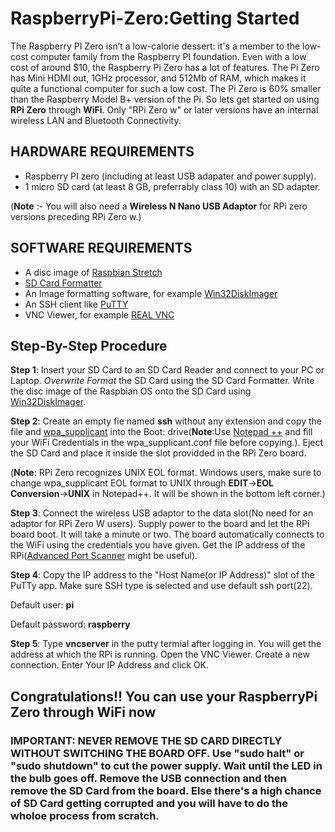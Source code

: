 # RaspberryPi-Zero:Getting Started
  The Raspberry PI Zero isn’t a low-calorie dessert: it's a member to the low-cost computer family from the Raspberry PI foundation. Even with a low cost of around $10, the Raspberry Pi Zero has a lot of features. The Pi Zero has Mini HDMI out, 1GHz processor, and 512Mb of RAM, which makes it quite a functional computer for such a low cost. The Pi Zero is 60% smaller than the Raspberry Model B+ version of the Pi. So lets get started on using **RPi Zero** through **WiFi**. Only "RPi Zero w" or later versions have an internal wireless LAN and Bluetooth Connectivity.
  
## HARDWARE REQUIREMENTS

* Raspberry PI zero (including at least USB adapater and power supply).
* 1 micro SD card (at least 8 GB, preferrably class 10) with an SD adapter.

(**Note** :- You will also need a **Wireless N Nano USB Adaptor** for RPi zero versions preceding RPi Zero w.)


## SOFTWARE REQUIREMENTS
* A disc image of [Raspbian Stretch](https://www.raspberrypi.org/downloads/raspbian/)
* [SD Card Formatter](https://www.sdcard.org/downloads/formatter/)
* An Image formatting software, for example [Win32DiskImager](https://sourceforge.net/projects/win32diskimager/)
* An SSH client like [PuTTY](https://www.putty.org/)
* VNC Viewer, for example [REAL VNC](https://www.realvnc.com/en/connect/download/viewer/)

## Step-By-Step Procedure

**Step 1**: Insert your SD Card to an SD Card Reader and connect to your PC or Laptop. *Overwrite Format* the SD Card using the SD Card Formatter. Write the disc image of the Raspbian OS onto the SD Card using [Win32DiskImager](https://sourceforge.net/projects/win32diskimager/).

**Step 2**: Create an empty fie named **ssh** without any extension and copy the file and [wpa_supplicant](wpa_supplicant.conf) into the Boot: drive(**Note**:Use [Notepad ++](https://github.com/SwaroopPK/RaspberryPi-Zero-Getting-Started/tree/master/Software/npp.7.6.6.Installer.x64.exe) and fill your WiFi Credentials in the wpa_supplicant.conf file before copying.). Eject the SD Card and place it inside the slot providded in the RPi Zero board.

(**Note**: RPi Zero recognizes UNIX EOL format. Windows users, make sure to change wpa_supplicant EOL format to UNIX through **EDIT**->**EOL Conversion**->**UNIX** in Notepad++. It will be shown in the bottom left corner.)

**Step 3**: Connect the wireless USB adaptor to the data slot(No need for an adaptor for RPi Zero W users). Supply power to the board and let the RPi board boot. It will take a minute or two. The board automatically connects to the WiFi using the credentials you have given. Get the IP address of the RPi([Advanced Port Scanner](https://github.com/SwaroopPK/RaspberryPi-Zero-Getting-Started/tree/master/Software/Advanced_Port_Scanner_2.5.3869.exe) might be useful).

**Step 4**: Copy the IP address to the "Host Name(or IP Address)" slot of the PuTTy app. Make sure SSH type is selected and use default ssh port(22).

Default user: **pi**

Default password: **raspberry**

**Step 5**: Type **vncserver** in the putty termial after logging in. You will get the address at which the RPi is running. Open the VNC Viewer. Create a new connection. Enter Your IP Address and click OK. 

## Congratulations!! You can use your RaspberryPi Zero through WiFi now


###  IMPORTANT: NEVER REMOVE THE SD CARD DIRECTLY WITHOUT SWITCHING THE BOARD OFF. Use "sudo halt" or "sudo shutdown" to cut the power supply. Wait until the LED in the bulb goes off. Remove the USB connection and then remove the SD Card from the board. Else there's a high chance of SD Card getting corrupted and you will have to do the wholoe process from scratch.
